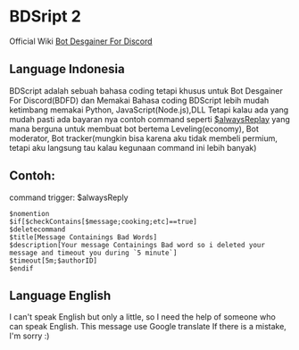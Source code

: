 # BDSript 2
Official Wiki [Bot Desgainer For Discord](https://nilpointer-software.github.io/bdfd-wiki/foreword.html#foreword)
## Language Indonesia
BDScript adalah sebuah bahasa coding tetapi khusus untuk Bot Desgainer For Discord(BDFD) dan Memakai Bahasa coding BDScript lebih mudah ketimbang memakai Python, JavaScript(Node.js),DLL
Tetapi kalau ada yang mudah pasti ada bayaran nya contoh command seperti [$alwaysReplay](https://nilpointer-software.github.io/bdfd-wiki/premium/alwaysReply.html?highlight=Alwa#alwaysreply) yang mana berguna untuk membuat bot bertema Leveling(economy), Bot moderator, Bot tracker(mungkin bisa karena aku tidak membeli permium, tetapi aku langsung tau kalau kegunaan command ini lebih banyak)

## Contoh:
command trigger: $alwaysReply
```BDScript
$nomention
$if[$checkContains[$message;cooking;etc]==true]
$deletecommand
$title[Message Containings Bad Words]
$description[Your message Containings Bad word so i deleted your message and timeout you during `5 minute`]
$timeout[5m;$authorID]
$endif
```
## Language English
I can't speak English but only a little, so I need the help of someone who can speak English.
This message use Google translate If there is a mistake, I'm sorry :)
